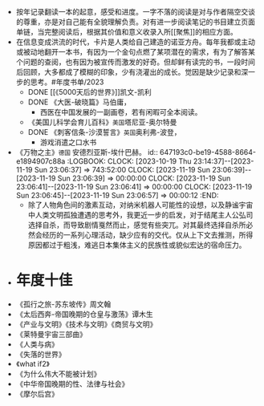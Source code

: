 - 按年记录翻读一本的起意，感受和进度。一字不落的阅读是对与作者隔空交谈的尊重，亦是对自己能有全貌理解负责。对有进一步阅读笔记的书目建立页面单链，当完整阅读后，根据其价值和意义收录入所[[聚焦]]的相应方面。
- 在信息变成洪流的时代，卡片是人类给自己建造的诺亚方舟。每年我都或主动或被动地翻开一本书，有因为一个金句点燃了某项潜在的需求，有为了解答某个问题的查阅，也有因为被宣传而激发的好奇。但却鲜有读完的书，一段时间后回顾，大多都成了模糊的印象，少有浇灌出的成长。觉因是缺少记录和深一步的思考。#年度书单/2023
	- DONE [[《5000天后的世界》]]凯文-凯利
	- DONE 《大医-破晓篇》马伯庸，
		- 西医在中国发展的一副画卷，若有闲暇可全本阅读。
	- 《美国儿科学会育儿百科》`美国`塔尼亚-奥尔特曼
	- DONE 《刺客信条-沙漠誓言》`英国`奥利弗-波登，
		- 游戏消遣之口水书
- 《万物之主》`德国` 安德烈亚斯-埃什巴赫。
  id:: 647193c0-be19-4588-8664-e1894907c88a
  :LOGBOOK:
  CLOCK: [2023-10-19 Thu 23:14:37]--[2023-11-19 Sun 23:06:37] =>  743:52:00
  CLOCK: [2023-11-19 Sun 23:06:39]--[2023-11-19 Sun 23:06:39] =>  00:00:00
  CLOCK: [2023-11-19 Sun 23:06:41]--[2023-11-19 Sun 23:06:41] =>  00:00:00
  CLOCK: [2023-11-19 Sun 23:06:45]--[2023-11-19 Sun 23:06:57] =>  00:00:12
  :END:
	- 除了人物角色间的激素互动，对纳米机器人可能性的设想，以及静谧宇宙中人类文明孤独遭遇的思考外，我更近一步的启发，对于结尾主人公弘司选择自杀，而导致剧情戛然而止，感觉有些突兀。对其最终选择自杀所必然会经历的一系列心理活动，缺少应有的交代。仅从上下文去推测，所得原因都过于粗浅，难逃日本集体主义的民族性或貌似宏达的宿命压力。
- # 年度十佳
- 《孤行之旅-苏东坡传》周文翰
- 《太后西奔-帝国晚期的仓皇与激荡》谭木生
- 《产业与文明》《技术与文明》《商贸与文明》
- 《莱特曼宇宙三部曲》
- 《人类与病》
- 《失落的世界》
- 《what if2》
- 《为什么伟大不能被计划》
- 《中华帝国晚期的性、法律与社会》
- 《摩尔后宫》